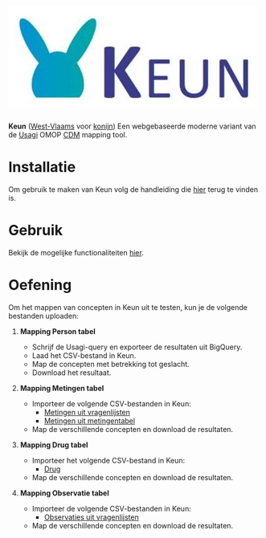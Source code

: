 # ![Keun](static/keun_logo.jpg)


**Keun** ([West-Vlaams](https://en.wikipedia.org/wiki/West_Flemish) voor [konijn](https://anw-ivdnt-org.translate.goog/article/keun?_x_tr_sl=nl&_x_tr_tl=en&_x_tr_hl=nl&_x_tr_pto=wapp)) Een webgebaseerde moderne variant van de [Usagi](https://www.ohdsi.org/web/wiki/doku.php?id=documentation:software:usagi) OMOP [CDM](https://www.ohdsi.org/data-standardization/) mapping tool.


# Installatie

Om gebruik te maken van Keun volg de handleiding die [hier](https://github.com/RADar-AZDelta/Keun?tab=readme-ov-file#setup) terug te vinden is.

# Gebruik

Bekijk de mogelijke functionaliteiten [hier](https://github.com/RADar-AZDelta/Keun?tab=readme-ov-file#usage). 

# Oefening

Om het mappen van concepten in Keun uit te testen, kun je de volgende bestanden uploaden:

1. **Mapping Person tabel**
   - Schrijf de Usagi-query en exporteer de resultaten uit BigQuery.
   - Laad het CSV-bestand in Keun.
   - Map de concepten met betrekking tot geslacht.
   - Download het resultaat.

2. **Mapping Metingen tabel**
   - Importeer de volgende CSV-bestanden in Keun:
       - [Metingen uit vragenlijsten](https://github.com/RADar-AZDelta/OMOP-workshop/blob/main/workshop_input/OMOP_CDM/measurement/measurement_concept_id/questionnaires.csv)
       - [Metingen uit metingentabel](https://github.com/RADar-AZDelta/OMOP-workshop/blob/main/workshop_input/OMOP_CDM/measurement/measurement_concept_id/measurements.csv)
   - Map de verschillende concepten en download de resultaten.

3. **Mapping Drug tabel**
   - Importeer het volgende CSV-bestand in Keun:
       - [Drug](https://github.com/RADar-AZDelta/OMOP-workshop/blob/main/workshop_input/OMOP_CDM/drug_exposure/drug_concept_id/medication.csv)
   - Map de verschillende concepten en download de resultaten.
  
4. **Mapping Observatie tabel**
   - Importeer de volgende CSV-bestanden in Keun:
       - [Observaties uit vragenlijsten](https://github.com/RADar-AZDelta/OMOP-workshop/blob/main/workshop_input/OMOP_CDM/observation/observation_concept_id/questionnaires.csv)
   - Map de verschillende concepten en download de resultaten.

